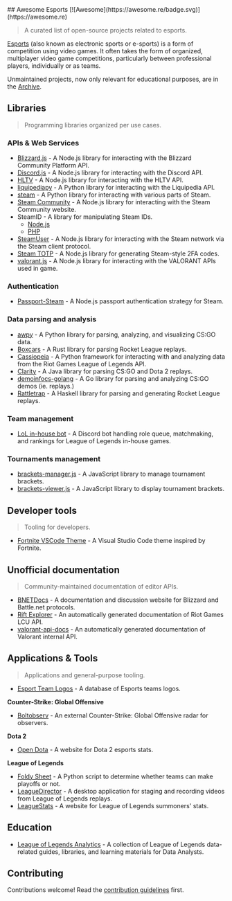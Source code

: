 <div class="github-widget" data-repo="strift/awesome-esports"></div>
## Awesome Esports [![Awesome](https://awesome.re/badge.svg)](https://awesome.re)

> A curated list of open-source projects related to esports.

[Esports](https://en.wikipedia.org/wiki/Esports) (also known as electronic sports or e-sports) is a form of competition using video games. It often takes the form of organized, multiplayer video game competitions, particularly between professional players, individually or as teams.

Unmaintained projects, now only relevant for educational purposes, are in the [Archive](https://github.com/strift/awesome-esports/blob/master/ARCHIVE.md).



## Libraries

> Programming libraries organized per use cases.

### APIs & Web Services

- [Blizzard.js](https://github.com/benweier/blizzard.js) - A Node.js library for interacting with the Blizzard Community Platform API.
- [Discord.js](https://github.com/discordjs/discord.js) - A Node.js library for interacting with the Discord API.
- [HLTV](https://github.com/gigobyte/HLTV) - A Node.js library for interacting with the HLTV API.
- [liquipediapy](https://github.com/c00kie17/liquipediapy) - A Python library for interacting with the Liquipedia API.
- [steam](https://github.com/ValvePython/steam/) - A Python library for interacting with various parts of Steam.
- [Steam Community](https://github.com/DoctorMcKay/node-steamcommunity) - A Node.js library for interacting with the Steam Community website.
- SteamID - A library for manipulating Steam IDs.
  - [Node.js](https://github.com/DoctorMcKay/node-steamid)
  - [PHP](https://github.com/DoctorMcKay/php-steamid)
- [SteamUser](https://github.com/DoctorMcKay/node-steam-user) - A Node.js library for interacting with the Steam network via the Steam client protocol.
- [Steam TOTP](https://github.com/DoctorMcKay/node-steam-totp) - A Node.js library for generating Steam-style 2FA codes.
- [valorant.js](https://github.com/liamcottle/valorant.js) - A Node.js library for interacting with the VALORANT APIs used in game.

### Authentication

- [Passport-Steam](https://github.com/liamcurry/passport-steam) - A Node.js passport authentication strategy for Steam.

### Data parsing and analysis

- [awpy](https://github.com/pnxenopoulos/awpy) - A Python library for parsing, analyzing, and visualizing CS:GO data.
- [Boxcars](https://github.com/nickbabcock/boxcars) - A Rust library for parsing Rocket League replays.
- [Cassiopeia](https://github.com/meraki-analytics/cassiopeia) - A Python framework for interacting with and analyzing data from the Riot Games League of Legends API.
- [Clarity](https://github.com/skadistats/clarity) - A Java library for parsing CS:GO and Dota 2 replays.
- [demoinfocs-golang](https://github.com/markus-wa/demoinfocs-golang) - A Go library for parsing and analyzing CS:GO demos (ie. replays.)
- [Rattletrap](https://github.com/tfausak/rattletrap) - A Haskell library for parsing and generating Rocket League replays.

### Team management

- [LoL in-house bot](https://github.com/mrtolkien/inhouse_bot) - A Discord bot handling role queue, matchmaking, and rankings for League of Legends in-house games.

### Tournaments management

- [brackets-manager.js](https://github.com/Drarig29/brackets-manager.js) - A JavaScript library to manage tournament brackets.
- [brackets-viewer.js](https://github.com/Drarig29/brackets-viewer.js) - A JavaScript library to display tournament brackets.

## Developer tools

> Tooling for developers.

- [Fortnite VSCode Theme](https://github.com/sdras/fortnite-vscode-theme) - A Visual Studio Code theme inspired by Fortnite.

## Unofficial documentation

> Community-maintained documentation of editor APIs.

- [BNETDocs](https://github.com/BNETDocs/bnetdocs-web) - A documentation and discussion website for Blizzard and Battle.net protocols.
- [Rift Explorer](https://github.com/Pupix/rift-explorer) - An automatically generated documentation of Riot Games LCU API.
- [valorant-api-docs](https://github.com/techchrism/valorant-api-docs) - An automatically generated documentation of Valorant internal API.

## Applications & Tools

> Applications and general-purpose tooling.

- [Esport Team Logos](https://github.com/lootmarket/esport-team-logos) - A database of Esports teams logos.

**Counter-Strike: Global Offensive**

- [Boltobserv](https://github.com/boltgolt/boltobserv) - An external Counter-Strike: Global Offensive radar for observers.

**Dota 2**

- [Open Dota](https://github.com/odota/core) - A website for Dota 2 esports stats.

**League of Legends**

- [Foldy Sheet](https://github.com/chhopsky/foldysheet) - A Python script to determine whether teams can make playoffs or not.
- [LeagueDirector](https://github.com/RiotGames/leaguedirector) - A desktop application for staging and recording videos from League of Legends replays.
- [LeagueStats](https://github.com/vkaelin/LeagueStats) - A website for League of Legends summoners' stats.

## Education

- [League of Legends Analytics](https://github.com/FloPrm/lol_analytics) - A collection of League of Legends data-related guides, libraries, and learning materials for Data Analysts.

## Contributing

Contributions welcome! Read the [contribution guidelines](https://github.com/strift/awesome-esports/blob/master/CONTRIBUTING.md) first.